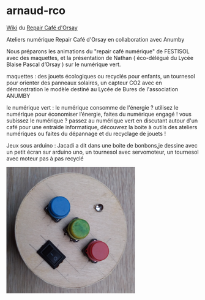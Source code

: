 # arnaud-rco

[Wiki](https://github.com/anumby-source/jouets/wiki) du [Repair Café d'Orsay](https://www.repaircafe-orsay.org/category/blog/ateliers-numeriques-blog/)

Ateliers numérique Repair Café d'Orsay en collaboration avec Anumby

Nous préparons les animations du  "repair café numérique" de FESTISOL avec des maquettes, et la présentation de Nathan ( éco-délégué du Lycée Blaise Pascal d’Orsay ) sur le numérique vert. 

maquettes : des jouets écologiques ou recyclés pour enfants, un tournesol pour orienter des panneaux solaires, un capteur CO2 avec en démonstration le modèle destiné au Lycée de Bures de l'association ANUMBY

le numérique vert : le numérique consomme de l'énergie ? utilisez le numérique pour économiser l’énergie, faites du numérique engagé ! vous subissez le numérique ? passez au numérique vert en discutant autour d'un café pour une entraide informatique, découvrez la boite à outils des ateliers numériques ou faites du dépannage et du recyclage de jouets !

Jeux sous arduino : Jacadi a dit dans une boite de bonbons,je dessine avec un petit écran  sur arduino uno, un tournesol avec servomoteur, un tournesol avec moteur pas à pas recyclé

![image](https://github.com/anumby-source/jouets/blob/main/jacadi.PNG)
